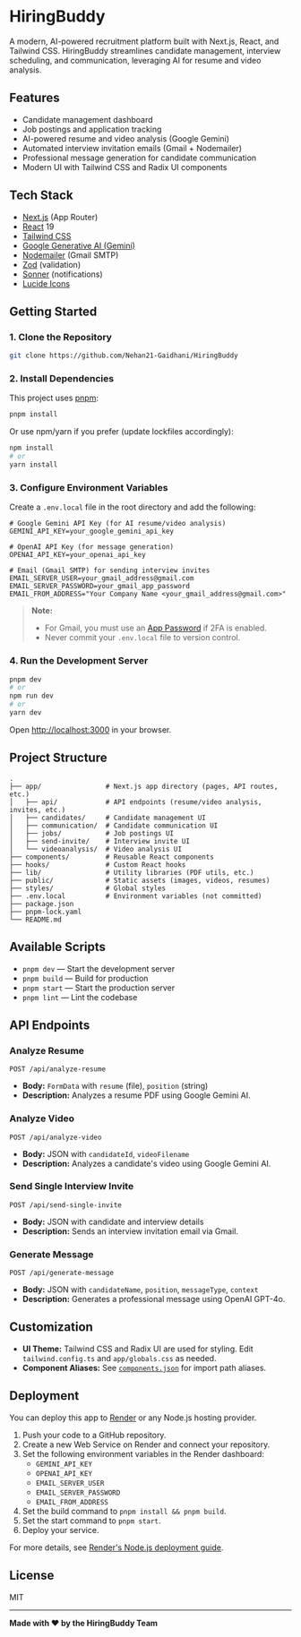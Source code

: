 # HiringBuddy

A modern, AI-powered recruitment platform built with Next.js, React, and Tailwind CSS. HiringBuddy streamlines candidate management, interview scheduling, and communication, leveraging AI for resume and video analysis.

## Features

- Candidate management dashboard
- Job postings and application tracking
- AI-powered resume and video analysis (Google Gemini)
- Automated interview invitation emails (Gmail + Nodemailer)
- Professional message generation for candidate communication
- Modern UI with Tailwind CSS and Radix UI components

## Tech Stack

- [Next.js](https://nextjs.org/) (App Router)
- [React](https://react.dev/) 19
- [Tailwind CSS](https://tailwindcss.com/)
- [Google Generative AI (Gemini)](https://ai.google.dev/)
- [Nodemailer](https://nodemailer.com/) (Gmail SMTP)
- [Zod](https://zod.dev/) (validation)
- [Sonner](https://sonner.emilkowal.ski/) (notifications)
- [Lucide Icons](https://lucide.dev/)

## Getting Started

### 1. Clone the Repository

```sh
git clone https://github.com/Nehan21-Gaidhani/HiringBuddy
```

### 2. Install Dependencies

This project uses [pnpm](https://pnpm.io/):

```sh
pnpm install
```

Or use npm/yarn if you prefer (update lockfiles accordingly):

```sh
npm install
# or
yarn install
```

### 3. Configure Environment Variables

Create a `.env.local` file in the root directory and add the following:

```env
# Google Gemini API Key (for AI resume/video analysis)
GEMINI_API_KEY=your_google_gemini_api_key

# OpenAI API Key (for message generation)
OPENAI_API_KEY=your_openai_api_key

# Email (Gmail SMTP) for sending interview invites
EMAIL_SERVER_USER=your_gmail_address@gmail.com
EMAIL_SERVER_PASSWORD=your_gmail_app_password
EMAIL_FROM_ADDRESS="Your Company Name <your_gmail_address@gmail.com>"
```

> **Note:**  
> - For Gmail, you must use an [App Password](https://support.google.com/accounts/answer/185833) if 2FA is enabled.
> - Never commit your `.env.local` file to version control.

### 4. Run the Development Server

```sh
pnpm dev
# or
npm run dev
# or
yarn dev
```

Open [http://localhost:3000](http://localhost:3000) in your browser.

## Project Structure

```
.
├── app/                # Next.js app directory (pages, API routes, etc.)
│   ├── api/            # API endpoints (resume/video analysis, invites, etc.)
│   ├── candidates/     # Candidate management UI
│   ├── communication/  # Candidate communication UI
│   ├── jobs/           # Job postings UI
│   ├── send-invite/    # Interview invite UI
│   └── videoanalysis/  # Video analysis UI
├── components/         # Reusable React components
├── hooks/              # Custom React hooks
├── lib/                # Utility libraries (PDF utils, etc.)
├── public/             # Static assets (images, videos, resumes)
├── styles/             # Global styles
├── .env.local          # Environment variables (not committed)
├── package.json
├── pnpm-lock.yaml
└── README.md
```

## Available Scripts

- `pnpm dev` — Start the development server
- `pnpm build` — Build for production
- `pnpm start` — Start the production server
- `pnpm lint` — Lint the codebase

## API Endpoints

### Analyze Resume

`POST /api/analyze-resume`

- **Body:** `FormData` with `resume` (file), `position` (string)
- **Description:** Analyzes a resume PDF using Google Gemini AI.

### Analyze Video

`POST /api/analyze-video`

- **Body:** JSON with `candidateId`, `videoFilename`
- **Description:** Analyzes a candidate's video using Google Gemini AI.

### Send Single Interview Invite

`POST /api/send-single-invite`

- **Body:** JSON with candidate and interview details
- **Description:** Sends an interview invitation email via Gmail.

### Generate Message

`POST /api/generate-message`

- **Body:** JSON with `candidateName`, `position`, `messageType`, `context`
- **Description:** Generates a professional message using OpenAI GPT-4o.

## Customization

- **UI Theme:** Tailwind CSS and Radix UI are used for styling. Edit `tailwind.config.ts` and `app/globals.css` as needed.
- **Component Aliases:** See [`components.json`](components.json) for import path aliases.

## Deployment

You can deploy this app to [Render](https://render.com/) or any Node.js hosting provider.

1. Push your code to a GitHub repository.
2. Create a new Web Service on Render and connect your repository.
3. Set the following environment variables in the Render dashboard:
   - `GEMINI_API_KEY`
   - `OPENAI_API_KEY`
   - `EMAIL_SERVER_USER`
   - `EMAIL_SERVER_PASSWORD`
   - `EMAIL_FROM_ADDRESS`
4. Set the build command to `pnpm install && pnpm build`.
5. Set the start command to `pnpm start`.
6. Deploy your service.

For more details, see [Render's Node.js deployment guide](https://render.com/docs/deploy-node-express-app).

## License

MIT

---

**Made with ❤️ by the HiringBuddy Team**
